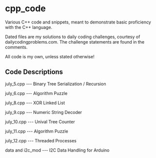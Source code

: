 # cpp_code
Various C++ code and snippets, meant to demonstrate basic proficiency with the C++ language.

Dated files are my solutions to daily coding challenges, courtesy of dailycodingproblems.com.  The challenge statements are found in the comments.

All code is my own, unless stated otherwise!  

Code Descriptions
----------------------------------------------
july_5.cpp --- Binary Tree Serialization / Recursion
<p>
july_6.cpp --- Algorithm Puzzle
<p>
july_8.cpp --- XOR Linked List
<p>
july_9.cpp --- Numeric String Decoder 
<p>
july_10.cpp --- Unival Tree Counter
<p>
july_11.cpp --- Algorithm Puzzle
<p>
july_12.cpp --- Threaded Processes
<p>
    
data and i2c_mod --- I2C Data Handling for Arduino
